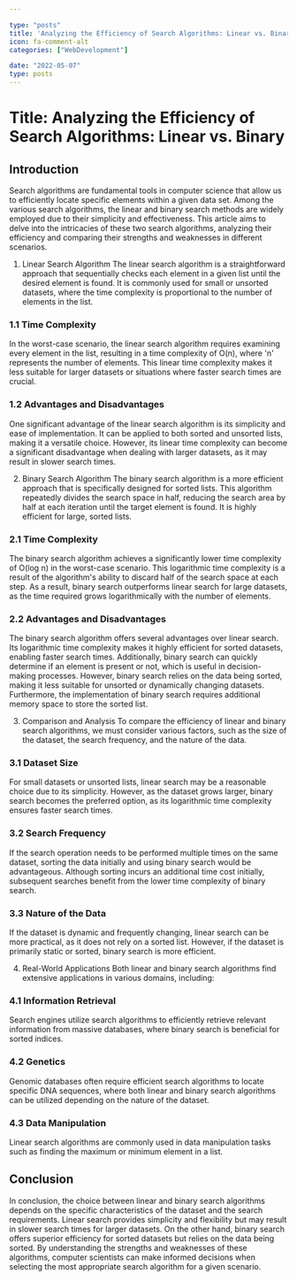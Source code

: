 ```yaml
---

type: "posts"
title: 'Analyzing the Efficiency of Search Algorithms: Linear vs. Binary'
icon: fa-comment-alt
categories: ["WebDevelopment"]

date: "2022-05-07"
type: posts
---
```





# Title: Analyzing the Efficiency of Search Algorithms: Linear vs. Binary

## Introduction
Search algorithms are fundamental tools in computer science that allow us to efficiently locate specific elements within a given data set. Among the various search algorithms, the linear and binary search methods are widely employed due to their simplicity and effectiveness. This article aims to delve into the intricacies of these two search algorithms, analyzing their efficiency and comparing their strengths and weaknesses in different scenarios.

1. Linear Search Algorithm
The linear search algorithm is a straightforward approach that sequentially checks each element in a given list until the desired element is found. It is commonly used for small or unsorted datasets, where the time complexity is proportional to the number of elements in the list.

### 1.1 Time Complexity
In the worst-case scenario, the linear search algorithm requires examining every element in the list, resulting in a time complexity of O(n), where 'n' represents the number of elements. This linear time complexity makes it less suitable for larger datasets or situations where faster search times are crucial.

### 1.2 Advantages and Disadvantages
One significant advantage of the linear search algorithm is its simplicity and ease of implementation. It can be applied to both sorted and unsorted lists, making it a versatile choice. However, its linear time complexity can become a significant disadvantage when dealing with larger datasets, as it may result in slower search times.

2. Binary Search Algorithm
The binary search algorithm is a more efficient approach that is specifically designed for sorted lists. This algorithm repeatedly divides the search space in half, reducing the search area by half at each iteration until the target element is found. It is highly efficient for large, sorted lists.

### 2.1 Time Complexity
The binary search algorithm achieves a significantly lower time complexity of O(log n) in the worst-case scenario. This logarithmic time complexity is a result of the algorithm's ability to discard half of the search space at each step. As a result, binary search outperforms linear search for large datasets, as the time required grows logarithmically with the number of elements.

### 2.2 Advantages and Disadvantages
The binary search algorithm offers several advantages over linear search. Its logarithmic time complexity makes it highly efficient for sorted datasets, enabling faster search times. Additionally, binary search can quickly determine if an element is present or not, which is useful in decision-making processes. However, binary search relies on the data being sorted, making it less suitable for unsorted or dynamically changing datasets. Furthermore, the implementation of binary search requires additional memory space to store the sorted list.

3. Comparison and Analysis
To compare the efficiency of linear and binary search algorithms, we must consider various factors, such as the size of the dataset, the search frequency, and the nature of the data.

### 3.1 Dataset Size
For small datasets or unsorted lists, linear search may be a reasonable choice due to its simplicity. However, as the dataset grows larger, binary search becomes the preferred option, as its logarithmic time complexity ensures faster search times.

### 3.2 Search Frequency
If the search operation needs to be performed multiple times on the same dataset, sorting the data initially and using binary search would be advantageous. Although sorting incurs an additional time cost initially, subsequent searches benefit from the lower time complexity of binary search.

### 3.3 Nature of the Data
If the dataset is dynamic and frequently changing, linear search can be more practical, as it does not rely on a sorted list. However, if the dataset is primarily static or sorted, binary search is more efficient.

4. Real-World Applications
Both linear and binary search algorithms find extensive applications in various domains, including:

### 4.1 Information Retrieval
Search engines utilize search algorithms to efficiently retrieve relevant information from massive databases, where binary search is beneficial for sorted indices.

### 4.2 Genetics
Genomic databases often require efficient search algorithms to locate specific DNA sequences, where both linear and binary search algorithms can be utilized depending on the nature of the dataset.

### 4.3 Data Manipulation
Linear search algorithms are commonly used in data manipulation tasks such as finding the maximum or minimum element in a list.

## Conclusion
In conclusion, the choice between linear and binary search algorithms depends on the specific characteristics of the dataset and the search requirements. Linear search provides simplicity and flexibility but may result in slower search times for larger datasets. On the other hand, binary search offers superior efficiency for sorted datasets but relies on the data being sorted. By understanding the strengths and weaknesses of these algorithms, computer scientists can make informed decisions when selecting the most appropriate search algorithm for a given scenario.